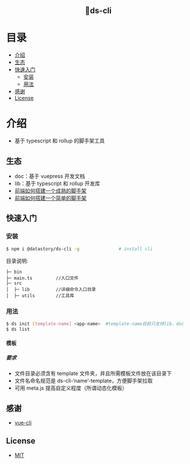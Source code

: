 <h2 align="center">ds-cli</h2>

# 目录

- [介绍](#介绍)
- [生态](#生态)
- [快速入门](#快速入门)
  - [安装](#安装)
  - [用法](#用法)
- [感谢](#感谢)
- [License](#license)

# 介绍

- 基于 typescript 和 rollup 的脚手架工具

## 生态

- doc：基于 vuepress 开发文档
- lib：基于 typescript 和 rollup 开发库
- [前端如何搭建一个成熟的脚手架](https://juejin.im/post/5c98dc71e51d4501806d0a98)
- [前端如何搭建一个简单的脚手架](https://juejin.im/post/5c8f9dbfe51d45279e268e3b)

## 快速入门

### 安装

```bash
$ npm i @datastory/ds-cli -g               # install cli
```

目录说明:

```
├─ bin
├─ main.ts         //入口文件
├─ src
│  ├─ lib          //详细命令入口目录
│  ├─ utils        //工具库
```

### 用法

```bash
$ ds init [template-name] <app-name>  #template-name目前只支持lib，doc
$ ds list
```

#### 模板

##### 要求

- 文件目录必须含有 template 文件夹，并且所需模板文件放在该目录下
- 文件名命名规范是 ds-cli-‘name’-template，方便脚手架拉取
- 可用 meta.js 提高自定义程度（所谓动态化模板）

## 感谢

- [vue-cli](https://github.com/vuejs/vue-cli)

## License

- [MIT](https://opensource.org/licenses/MIT)

